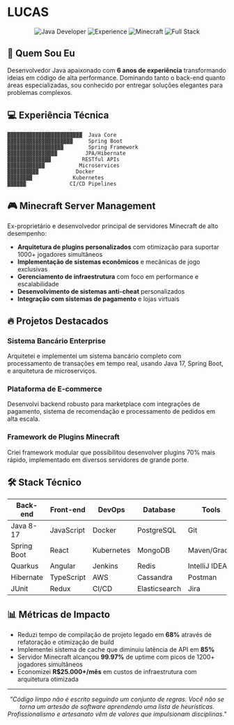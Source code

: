 # LUCAS

<div align="center">
  
![Java Developer](https://img.shields.io/badge/Developer-Java-black?style=for-the-badge&logo=java&logoColor=white&labelColor=black)
![Experience](https://img.shields.io/badge/Experience-6%20Years-black?style=for-the-badge&labelColor=black)
![Minecraft](https://img.shields.io/badge/Minecraft-Server%20Owner-black?style=for-the-badge&logo=minecraft&logoColor=white&labelColor=black)
![Full Stack](https://img.shields.io/badge/Stack-Full%20Stack-black?style=for-the-badge&labelColor=black)

</div>

## 🧠 Quem Sou Eu

Desenvolvedor Java apaixonado com **6 anos de experiência** transformando ideias em código de alta performance. Dominando tanto o back-end quanto áreas especializadas, sou conhecido por entregar soluções elegantes para problemas complexos.

## 💻 Experiência Técnica

```
▓▓▓▓▓▓▓▓▓▓▓▓▓▓▓▓▓▓▓▓▓▓▓▓  Java Core
▓▓▓▓▓▓▓▓▓▓▓▓▓▓▓▓▓▓▓▓▓     Spring Boot
▓▓▓▓▓▓▓▓▓▓▓▓▓▓▓▓▓▓        Spring Framework
▓▓▓▓▓▓▓▓▓▓▓▓▓▓▓▓         JPA/Hibernate
▓▓▓▓▓▓▓▓▓▓▓▓▓▓          RESTful APIs
▓▓▓▓▓▓▓▓▓▓▓▓           Microservices
▓▓▓▓▓▓▓▓▓▓            Docker
▓▓▓▓▓▓▓▓             Kubernetes
▓▓▓▓▓▓              CI/CD Pipelines
```

## 🎮 Minecraft Server Management

Ex-proprietário e desenvolvedor principal de servidores Minecraft de alto desempenho:

- **Arquitetura de plugins personalizados** com otimização para suportar 1000+ jogadores simultâneos
- **Implementação de sistemas econômicos** e mecânicas de jogo exclusivas
- **Gerenciamento de infraestrutura** com foco em performance e escalabilidade
- **Desenvolvimento de sistemas anti-cheat** personalizados
- **Integração com sistemas de pagamento** e lojas virtuais

## 🔥 Projetos Destacados

### Sistema Bancário Enterprise
Arquitetei e implementei um sistema bancário completo com processamento de transações em tempo real, usando Java 17, Spring Boot, e arquitetura de microserviços.

### Plataforma de E-commerce
Desenvolvi backend robusto para marketplace com integrações de pagamento, sistema de recomendação e processamento de pedidos em alta escala.

### Framework de Plugins Minecraft
Criei framework modular que possibilitou desenvolver plugins 70% mais rápido, implementado em diversos servidores de grande porte.

## 🛠️ Stack Técnico

<div align="center">

| Back-end | Front-end | DevOps | Database | Tools |
|----------|-----------|--------|----------|-------|
| Java 8-17 | JavaScript | Docker | PostgreSQL | Git |
| Spring Boot | React | Kubernetes | MongoDB | Maven/Gradle |
| Quarkus | Angular | Jenkins | Redis | IntelliJ IDEA |
| Hibernate | TypeScript | AWS | Cassandra | Postman |
| JUnit | Redux | CI/CD | Elasticsearch | Jira |

</div>

## 📊 Métricas de Impacto

- Reduzi tempo de compilação de projeto legado em **68%** através de refatoração e otimização de build
- Implementei sistema de cache que diminuiu latência de API em **85%**
- Servidor Minecraft alcançou **99.97%** de uptime com picos de 1200+ jogadores simultâneos
- Economizei **R$25.000+/mês** em custos de infraestrutura com arquitetura otimizada

</div>

---

<p align="center"><i>"Código limpo não é escrito seguindo um conjunto de regras. Você não se torna um artesão de software aprendendo uma lista de heurísticas. Profissionalismo e artesanato vêm de valores que impulsionam disciplinas."</i></p>
